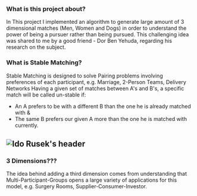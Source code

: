### What is this project about?
In This project I implemented an algorithm to generate large amount of 3 dimensional matches (Men, Women and Dogs) in order to understand the power of being a pursuer rather than being pursued.
This challenging idea was shared to me by a good friend - Dor Ben Yehuda, regarding his research on the subject.

### What is Stable Matching?
Stable Matching is designed to solve Pairing problems involving preferences of each participant, e.g. Marriage, 2-Person Teams, Delivery Networks
Having a given set of matches between A's and B's, a specific match will be called un-stable if:
* An A prefers to be with a different B than the one he is already matched with
&
* The same B prefers our given A more than the one he is matched with currently.
## ![Ido Rusek's header](https://github.com/iRusek/3DStableMatching/blob/master/images/explanation.png)

### 3 Dimensions???
The idea behind adding a third dimension comes from understanding that Multi-Participant-Groups opens a large variety of applications for this model, e.g. Surgery Rooms, Supplier-Consumer-Investor.